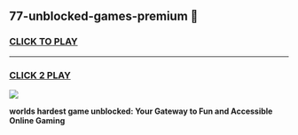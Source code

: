
## 77-unblocked-games-premium 👋
<h3>
<a href="https://premium.freeplayer.one?title=77-unblocked-games-premium&ref=14F">CLICK TO PLAY</a></h3>
<hr>

<h3>
<a href="https://premium.freeplayer.one?title=77-unblocked-games-premium&ref=14F">CLICK 2 PLAY</a>
  
</h3>

<a href="https://premium.freeplayer.one?title=77-unblocked-games-premium&ref=12F/"><img src="https://clearcache.store/games.png"></a>


**worlds hardest game unblocked: Your Gateway to Fun and Accessible Online Gaming**
